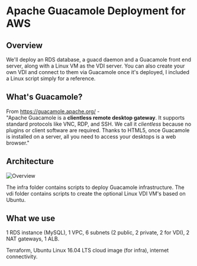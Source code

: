 # Apache Guacamole Deployment for AWS

## Overview

We'll deploy an RDS database, a guacd daemon and a Guacamole front end server, along with a Linux VM as the VDI server. You can also create your own VDI and connect to them via Guacamole once it's deployed, I included a Linux script simply for a reference. 

## What's Guacamole? 

From https://guacamole.apache.org/ -   
"Apache Guacamole is a  **clientless remote desktop gateway**. It supports standard protocols like VNC, RDP, and SSH. We call it  _clientless_  because no plugins or client software are required. Thanks to HTML5, once Guacamole is installed on a server, all you need to access your desktops is a web browser."


## Architecture
![Overview](https://raw.githubusercontent.com/aries-strato/guacamole-aws/master/diagram.png)

The infra folder contains scripts to deploy Guacamole infrastructure. The vdi folder contains scripts to create the optional Linux VDI VM's based on Ubuntu. 

## What we use

1 RDS instance (MySQL), 1 VPC, 6 subnets (2 public, 2 private, 2 for VDI), 2 NAT gateways, 1 ALB.

Terraform, Ubuntu Linux 16.04 LTS cloud image (for infra), internet connectivity. 


